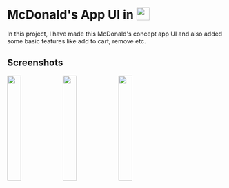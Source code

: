 # McDonald's App UI in  <img src='http://sovitpoudel.com.np/wp-content/uploads/2019/01/flutter.png' height='30' width='30' align='top'>

In this project, I have made this McDonald's concept app UI and also added some basic features like add to cart, remove etc.

## Screenshots

<img src='https://github.com/bayardkalyan/flutter-mcdonalds-app/blob/master/ss/1.png' align='left' width='25%'>
<img src='https://github.com/bayardkalyan/flutter-mcdonalds-app/blob/master/ss/2.png' align='left' width='25%'>
<img src='https://github.com/bayardkalyan/flutter-mcdonalds-app/blob/master/ss/3.png' align='left' width='25%'>


